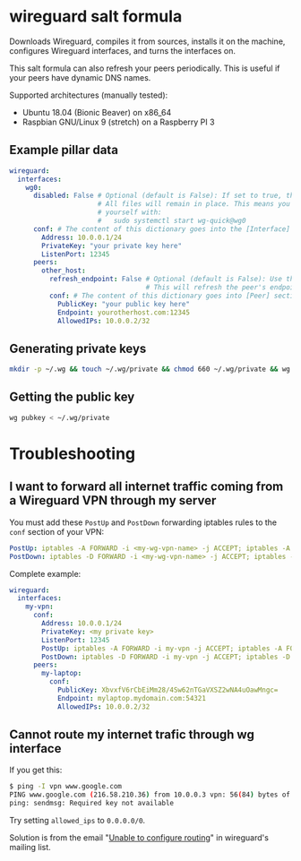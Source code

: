 # wireguard salt formula
Downloads Wireguard, compiles it from sources, installs it on the machine, configures Wireguard interfaces,
and turns the interfaces on.

This salt formula can also refresh your peers periodically. This is useful if your peers have dynamic DNS names.

Supported architectures (manually tested):
- Ubuntu 18.04 (Bionic Beaver) on x86_64
- Raspbian GNU/Linux 9 (stretch) on a Raspberry PI 3

## Example pillar data
```yaml
wireguard:
  interfaces:
    wg0:
      disabled: False # Optional (default is False): If set to true, the interface will be shut down.
                      # All files will remain in place. This means you can start the interface manually
                      # yourself with:
                      #   sudo systemctl start wg-quick@wg0
      conf: # The content of this dictionary goes into the [Interface] section of the /etc/wireguard/wg0.conf file
        Address: 10.0.0.1/24
        PrivateKey: "your private key here"
        ListenPort: 12345
      peers:
        other_host:
          refresh_endpoint: False # Optional (default is False): Use this if the endpoint is a dynamic DNS name.
                                  # This will refresh the peer's endpoint every minute.
          conf: # The content of this dictionary goes into [Peer] sections of the /etc/wireguard/wg0.conf file
            PublicKey: "your public key here"
            Endpoint: yourotherhost.com:12345
            AllowedIPs: 10.0.0.2/32
```

## Generating private keys
```bash
mkdir -p ~/.wg && touch ~/.wg/private && chmod 660 ~/.wg/private && wg genkey > ~/.wg/private
```

## Getting the public key
```bash
wg pubkey < ~/.wg/private
```

# Troubleshooting

## I want to forward all internet traffic coming from a Wireguard VPN through my server
You must add these `PostUp` and `PostDown` forwarding iptables rules to the `conf` section of your VPN:
```yaml
PostUp: iptables -A FORWARD -i <my-wg-vpn-name> -j ACCEPT; iptables -A FORWARD -o <my-wg-vpn-name> -j ACCEPT; iptables -t nat -A POSTROUTING -o <forwarding inteface> -j MASQUERADE
PostDown: iptables -D FORWARD -i <my-wg-vpn-name> -j ACCEPT; iptables -D FORWARD -o <my-wg-vpn-name> -j ACCEPT; iptables -t nat -D POSTROUTING -o <forwarding inteface> -j MASQUERADE
```

Complete example:
```yaml
wireguard:
  interfaces:
    my-vpn:
      conf:
        Address: 10.0.0.1/24
        PrivateKey: <my private key>
        ListenPort: 12345
        PostUp: iptables -A FORWARD -i my-vpn -j ACCEPT; iptables -A FORWARD -o my-vpn -j ACCEPT; iptables -t nat -A POSTROUTING -o eth0 -j MASQUERADE
        PostDown: iptables -D FORWARD -i my-vpn -j ACCEPT; iptables -D FORWARD -o my-vpn -j ACCEPT; iptables -t nat -D POSTROUTING -o eth0 -j MASQUERADE
      peers:
        my-laptop:
          conf:
            PublicKey: XbvxfV6rCbEiMm28/4Sw62nTGaVXSZ2wNA4uOawMngc=
            Endpoint: mylaptop.mydomain.com:54321
            AllowedIPs: 10.0.0.2/32
```

## Cannot route my internet trafic through wg interface
If you get this:
```bash
$ ping -I vpn www.google.com
PING www.google.com (216.58.210.36) from 10.0.0.3 vpn: 56(84) bytes of data.
ping: sendmsg: Required key not available
```

Try setting `allowed_ips` to `0.0.0.0/0`.

Solution is from the email "[Unable to configure routing]" in wireguard's mailing list.


[Unable to configure routing]: https://lists.zx2c4.com/pipermail/wireguard/2016-August/000339.html